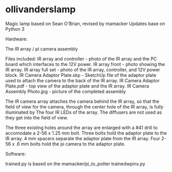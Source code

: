 # ollivanderslamp
Magic lamp based on Sean O'Brian, revised by mamacker
Updates base on Python 3 

Hardware:

The IR array / pi camera assembly

Files included:
	IR array and controller - photo of the IR array and the PC board which interfaces
		to the 12V power.
	IR array front - photo showing the IR array.
	IR array full set - photo of the IR array, controller, and 12V power block.
	IR Camera Adaptor Plate.skp - SketchUp file of the adaptor plate used to attach
		the camera to the back of the IR array.
	IR Camera Adaptor Plate.pdf - top view of the adaptor plate and the IR array.
	IR Camera Assembly Photo.jpg - picture of the completed assembly
	
The IR camera array attaches the camera behind the IR array, so that the field of view
for the camera, through the center hole of the IR array, is fully illuminated by The
four IR LEDs of the array.  The diffusers are not used as they get into the field of
view.

The three existing holes around the array are enlarged with a #41 drill to accomodate
a 2-56 x 1.25 mm bolt.  Three bolts hold the adaptor plate to the IR array.  4 mm spacers
separate the adaptor plate from the IR array.  Four 2-56 x .6 mm bolts hold the pi
camera to the adaptor plate.

Software:

trained.py is based on the mamacker/pi_to_potter trainedwpins.py
